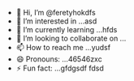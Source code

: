 - 👋 Hi, I’m @feretyhokdfs
- 👀 I’m interested in ...asd
- 🌱 I’m currently learning ...hfds
- 💞️ I’m looking to collaborate on ...
- 📫 How to reach me ...yudsf
- 😄 Pronouns: ...46546zxc
- ⚡ Fun fact: ...gfdgsdf
  fdsd
<!---
feretyhok/feretyhok is a ✨ special ✨ repositorвіаy because its `README.md` (th65365is file) appearwws on your GitHub profile.
You can click the Preview link to take a look at your changes.sdfsf
--->
